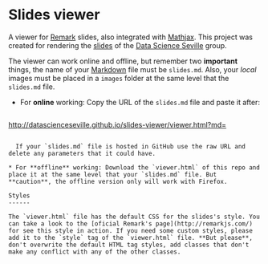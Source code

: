 Slides viewer
=============

A viewer for [Remark](https://github.com/gnab/remark) slides, also integrated with [Mathjax](http://www.mathjax.org/). This project was created for rendering the [slides](http://datascienceseville.github.io/slides-viewer/) of the [Data Science Seville](https://github.com/DataScienceSeville) group.

The viewer can work online and offline, but remember two **important** things, the name of your [Markdown](https://github.com/adam-p/markdown-here/wiki/Markdown-Cheatsheet) file must be `slides.md`. Also, your *local* images must be placed in a `images` folder at the same level that the `slides.md` file.

* For **online** working: Copy the URL of the `slides.md` file and paste it after:

  ```
http://datascienceseville.github.io/slides-viewer/viewer.html?md=
```

  If your `slides.md` file is hosted in GitHub use the raw URL and delete any parameters that it could have.

* For **offline** working: Download the `viewer.html` of this repo and place it at the same level that your `slides.md` file. But **caution**, the offline version only will work with Firefox.

Styles
------

The `viewer.html` file has the default CSS for the slides's style. You can take a look to the [oficial Remark's page](http://remarkjs.com/) for see this style in action. If you need some custom styles, please add it to the `style` tag of the `viewer.html` file. **But please**, don't overwrite the default HTML tag styles, add classes that don't make any conflict with any of the other classes.
